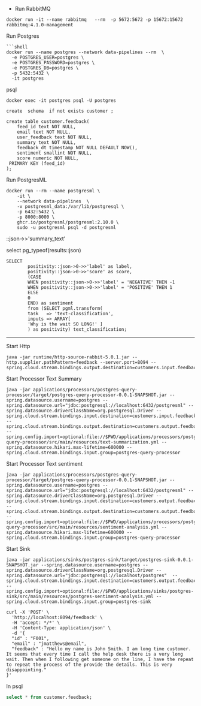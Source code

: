 
- Run RabbitMQ
```shell
docker run -it --name rabbitmq   --rm  -p 5672:5672 -p 15672:15672  rabbitmq:4.1.0-management 
```

Run Postgres

```shell
```shell
docker run --name postgres --network data-pipelines --rm  \
  -e POSTGRES_USER=postgres \
  -e POSTGRES_PASSWORD=postgres \
  -e POSTGRES_DB=postgres \
  -p 5432:5432 \
  -it postgres   
```




psql

```shell
docker exec -it postgres psql -U postgres
```

```shell
create  schema  if not exists customer ;

create table customer.feedback(
    feed_id text NOT NULL,
    email text NOT NULL,
    user_feedback text NOT NULL,
    summary text NOT NULL,
    feedback_dt timestamp NOT NULL DEFAULT NOW(),
    sentiment smallint NOT NULL,
    score numeric NOT NULL,
 PRIMARY KEY (feed_id)
);
```


Run PostgresML

```shell
docker run --rm --name postgresml \
    -it \
    --network data-pipelines  \
    -v postgresml_data:/var/lib/postgresql \
    -p 6432:5432 \
    -p 8000:8000 \
    ghcr.io/postgresml/postgresml:2.10.0 \
    sudo -u postgresml psql -d postgresml
```




::json->>'summary_text'

select pg_typeof(results::json)

```shell
SELECT
        positivity::json->0->>'label' as label,
        positivity::json->0->>'score' as score,
        (CASE
        WHEN positivity::json->0->>'label' = 'NEGATIVE' THEN -1
        WHEN positivity::json->0->>'label' = 'POSITIVE' THEN 1
        ELSE
        0
        END) as sentiment
        from (SELECT pgml.transform(
        task   => 'text-classification',
        inputs => ARRAY[
        'Why is the wait SO LONG!' ]
        ) as positivity) text_classification;
```


---------------------------


Start Http


```shell
java -jar runtime/http-source-rabbit-5.0.1.jar --http.supplier.pathPattern=feedback --server.port=8094 --spring.cloud.stream.bindings.output.destination=customers.input.feedback
```


Start Processor Text Summary

```shell
java -jar applications/processors/postgres-query-processor/target/postgres-query-processor-0.0.1-SNAPSHOT.jar --spring.datasource.username=postgres --spring.datasource.url="jdbc:postgresql://localhost:6432/postgresml" --spring.datasource.driverClassName=org.postgresql.Driver --spring.cloud.stream.bindings.input.destination=customers.input.feedback --spring.cloud.stream.bindings.output.destination=customers.output.feedback.summary --spring.config.import=optional:file://$PWD/applications/processors/postgres-query-processor/src/main/resources/text-summarization.yml --spring.datasource.hikari.max-lifetime=600000 --spring.cloud.stream.bindings.input.group=postgres-query-processor
```
Start Processor Text sentiment

```shell
java -jar applications/processors/postgres-query-processor/target/postgres-query-processor-0.0.1-SNAPSHOT.jar --spring.datasource.username=postgres --spring.datasource.url="jdbc:postgresql://localhost:6432/postgresml" --spring.datasource.driverClassName=org.postgresql.Driver --spring.cloud.stream.bindings.input.destination=customers.output.feedback.summary --spring.cloud.stream.bindings.output.destination=customers.output.feedback.sentiment --spring.config.import=optional:file://$PWD/applications/processors/postgres-query-processor/src/main/resources/sentiment-analysis.yml --spring.datasource.hikari.max-lifetime=600000 --spring.cloud.stream.bindings.input.group=postgres-query-processor
```



Start Sink


```shell
java -jar applications/sinks/postgres-sink/target/postgres-sink-0.0.1-SNAPSHOT.jar --spring.datasource.username=postgres --spring.datasource.driverClassName=org.postgresql.Driver --spring.datasource.url="jdbc:postgresql://localhost/postgres"  --spring.cloud.stream.bindings.input.destination=customers.output.feedback.sentiment --spring.config.import=optional:file://$PWD/applications/sinks/postgres-sink/src/main/resources/postgres-sentiment-analysis.yml --spring.cloud.stream.bindings.input.group=postgres-sink
```


```shell
curl -X 'POST' \
  'http://localhost:8094/feedback' \
  -H 'accept: */*' \
  -H 'Content-Type: application/json' \
  -d '{
  "id" : "F001",
  "email" : "jmatthews@email",
  "feedback" : "Hello my name is John Smith. I am long time customer. It seems that every time I call the help desk there is a very long wait. Then when I following get someone on the line, I have the repeat to repeat the process of the provide the details. This is very disappointing."
}'
```


In psql

```sql
select * from customer.feedback;

```